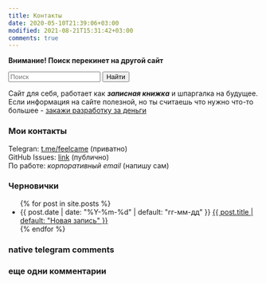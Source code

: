 ```yaml
---
title: Контакты
date: 2020-05-10T21:39:06+03:00
modified: 2021-08-21T15:31:42+03:00
comments: true
---
```


**Внимание! Поиск перекинет на другой сайт**
<form name="search" method="get" action="https://github.com/Feelcame/linker.pp.ua/search">
    <input type="search" name="q" placeholder="Поиск">
    <button type="submit">Найти</button> 
</form>

Сайт для себя, работает как ***записная книжка*** и шпаргалка на будущее.  
Если информация на сайте полезной, но ты считаешь что нужно что-то большее - [закажи разработку за деньги](#мои-контакты)

### Мои контакты 
Telegran: [t.me/feelcame](https://t.me/feelcame) (приватно)  
GitHub Issues: [link](https://github.com/Feelcame/feelcame.github.io/issues) (публично)  
По работе: _корпоративный email_ (напишу сам)

### Черновички
<ul reversed="reversed">
{% for post in site.posts %}
  <li>
    {{ post.date | date: "%Y-%m-%d" | default: "гг-мм-дд" }} 
      <a href="{{ post.url | prepend: site.baseurl }}">
        {{ post.title | default: "Новая запись" }}
      </a>
  </li>
{% endfor %}
</ul>

### native telegram comments
<script async src="https://telegram.org/js/telegram-widget.js?14" data-telegram-discussion="rf_art/807" data-comments-limit="5"></script>

### еще одни комментарии
